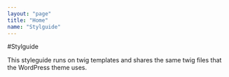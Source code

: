 ```yaml
---
layout: "page"
title: "Home"
name: "Stylguide"
---
```

#Stylguide

This styleguide runs on twig templates and shares the same twig files that the WordPress theme uses.
